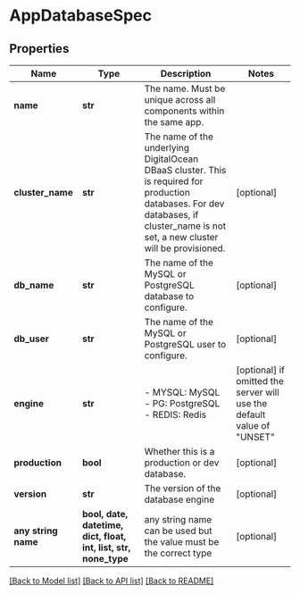 # AppDatabaseSpec


## Properties
Name | Type | Description | Notes
------------ | ------------- | ------------- | -------------
**name** | **str** | The name. Must be unique across all components within the same app. | 
**cluster_name** | **str** | The name of the underlying DigitalOcean DBaaS cluster. This is required for production databases. For dev databases, if cluster_name is not set, a new cluster will be provisioned. | [optional] 
**db_name** | **str** | The name of the MySQL or PostgreSQL database to configure. | [optional] 
**db_user** | **str** | The name of the MySQL or PostgreSQL user to configure. | [optional] 
**engine** | **str** | - MYSQL: MySQL - PG: PostgreSQL - REDIS: Redis | [optional]  if omitted the server will use the default value of "UNSET"
**production** | **bool** | Whether this is a production or dev database. | [optional] 
**version** | **str** | The version of the database engine | [optional] 
**any string name** | **bool, date, datetime, dict, float, int, list, str, none_type** | any string name can be used but the value must be the correct type | [optional]

[[Back to Model list]](../README.md#documentation-for-models) [[Back to API list]](../README.md#documentation-for-api-endpoints) [[Back to README]](../README.md)


